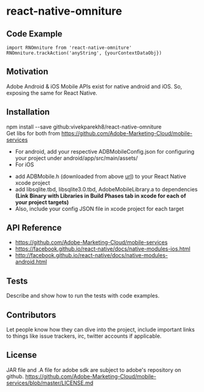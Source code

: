 # react-native-omniture

## Code Example

```
import RNOmniture from 'react-native-omniture'
RNOmniture.trackAction('anyString', {yourContextDataObj})
```

## Motivation

Adobe Android & iOS Mobile APIs exist for native android and iOS. So, exposing the same for React Native.

## Installation
npm install --save github:vivekparekh8/react-native-omniture <br />
Get libs for both from https://github.com/Adobe-Marketing-Cloud/mobile-services <br />
- For android, add your respective ADBMobileConfig.json for configuring your project under android/app/src/main/assets/
- For iOS
 * add ADBMobile.h (downloaded from above [url](https://github.com/Adobe-Marketing-Cloud/mobile-services)) to your React Native xcode project
 * add libsqlite.tbd, libsqlite3.0.tbd, AdobeMobileLibrary.a to dependencies **(Link Binary with Libraries in Build Phases tab in xcode for each of your project targets)**
 * Also, include your config JSON file in xcode project for each target

## API Reference
 - https://github.com/Adobe-Marketing-Cloud/mobile-services
 - https://facebook.github.io/react-native/docs/native-modules-ios.html
 - http://facebook.github.io/react-native/docs/native-modules-android.html

## Tests

Describe and show how to run the tests with code examples.

## Contributors

Let people know how they can dive into the project, include important links to things like issue trackers, irc, twitter accounts if applicable.

## License

JAR file and .A file for adobe sdk are subject to adobe's repository on github.
https://github.com/Adobe-Marketing-Cloud/mobile-services/blob/master/LICENSE.md

